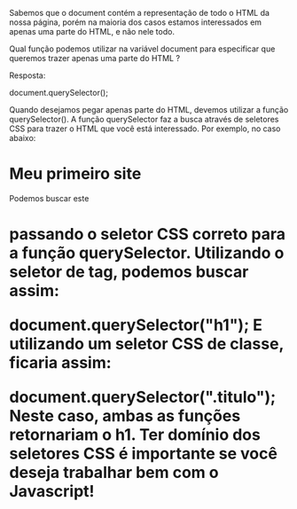 Sabemos que o document contém a representação de todo o HTML da nossa página, porém na maioria dos casos estamos interessados em apenas uma parte do HTML, e não nele todo.

Qual função podemos utilizar na variável document para especificar que queremos trazer apenas uma parte do HTML ?

Resposta:

document.querySelector();

Quando desejamos pegar apenas parte do HTML, devemos utilizar a função querySelector(). A função querySelector faz a busca através de seletores CSS para trazer o HTML que você está interessado. Por exemplo, no caso abaixo:

<h1 class="titulo"> Meu primeiro site</h1>
Podemos buscar este <h1> passando o seletor CSS correto para a função querySelector. Utilizando o seletor de tag, podemos buscar assim:

document.querySelector("h1");
E utilizando um seletor CSS de classe, ficaria assim:

document.querySelector(".titulo");
Neste caso, ambas as funções retornariam o h1. Ter domínio dos seletores CSS é importante se você deseja trabalhar bem com o Javascript!